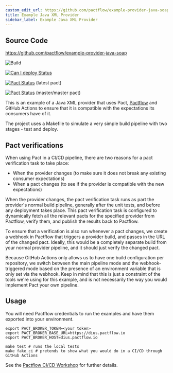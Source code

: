 ```yaml
---
custom_edit_url: https://github.com/pactflow/example-provider-java-soap/edit/master/README.md
title: Example Java XML Provider
sidebar_label: Example Java XML Provider
---
```


<!-- This file has been synced from the pactflow/example-provider-java-soap repository. Please do not edit it directly. The URL of the source file can be found in the custom_edit_url value above -->

## Source Code

https://github.com/pactflow/example-provider-java-soap


![Build](https://github.com/pactflow/example-provider-java-soap/workflows/Build/badge.svg)

[![Can I deploy Status](https://testdemo.pactflow.io/pacticipants/pactflow-example-provider-java-soap/branches/master/latest-version/can-i-deploy/to-environment/production/badge.svg)](https://testdemo.pactflow.io/overview/provider/pactflow-example-provider-java-soap/consumer/pactflow-example-consumer-soap)

[![Pact Status](https://testdemo.pactflow.io/pacts/provider/pactflow-example-provider-java-soap/consumer/pactflow-example-consumer-java-soap/latest/badge.svg)](https://testdemo.pactflow.io/pacts/provider/pactflow-example-provider-java-soap/consumer/pactflow-example-consumer-java-soap/latest) (latest pact)

[![Pact Status](https://testdemo.pactflow.io/pacts/provider/pactflow-example-provider-java-soap/consumer/pactflow-example-consumer-java-soap/latest/master/badge.svg)](https://testdemo.pactflow.io/pacts/provider/pactflow-example-provider-java-soap/consumer/pactflow-example-consumer-java-soap/latest/master) (master/master pact)


This is an example of a Java XML provider that uses Pact, [Pactflow](https://pactflow.io) and GitHub Actions to ensure that it is compatible with the expectations its consumers have of it.

The project uses a Makefile to simulate a very simple build pipeline with two stages - test and deploy.

## Pact verifications

When using Pact in a CI/CD pipeline, there are two reasons for a pact verification task to take place:

   * When the provider changes (to make sure it does not break any existing consumer expectations)
   * When a pact changes (to see if the provider is compatible with the new expectations)

When the provider changes, the pact verification task runs as part the provider's normal build pipeline, generally after the unit tests, and before any deployment takes place. This pact verification task is configured to dynamically fetch all the relevant pacts for the specified provider from Pactflow, verify them, and publish the results back to Pactflow.

To ensure that a verification is also run whenever a pact changes, we create a webhook in Pactflow that triggers a provider build, and passes in the URL of the changed pact. Ideally, this would be a completely separate build from your normal provider pipeline, and it should just verify the changed pact.

Because GitHub Actions only allows us to have one build configuration per repository, we switch between the main pipeline mode and the webhook-triggered mode based on the presence of an environment variable that is only set via the webhook. Keep in mind that this is just a constraint of the tools we're using for this example, and is not necessarily the way you would implement Pact your own pipeline.

## Usage

You will need Pactflow credentials to run the examples and have them exported into your environment.

```
export PACT_BROKER_TOKEN=<your token>
export PACT_BROKER_BASE_URL=https://dius.pactflow.io
export PACT_BROKER_HOST=dius.pactflow.io

make test # runs the local tests
make fake_ci # pretends to show what you would do in a CI/CD through GitHub Actions
```

See the [Pactflow CI/CD Workshop](https://github.com/pactflow/ci-cd-workshop) for further details.
